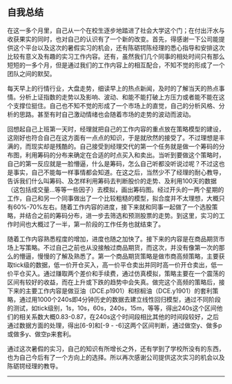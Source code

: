 自我总结
------

在这一多个月里，自己从一个在校生逐步地踏进了社会大学这个门；在付出汗水与收获果实的同时，也对自己的认识有了一个新的改变。首先，得感谢一下公司能提供这个平台以及这次的暑假实习的机会，还有陈砺锷陈经理的悉心指导和安排这次比较有意义及有趣的实习工作内容。还有，虽然我们几个同事的相处时间只有那么短短的一多个月，但是通过我们的工作内容上的相互配合，不知不觉的形成了一个团队之间的默契。

每天早上的行情行业，大盘走势，细读早上的热点新闻，及时的了解当天的热点事情。分析上证指数的走势以及影响、波动、和能不能打破上方压力或者能不能在这个支撑位挺住。自己也不知不觉的形成了一个市场上的直觉，自己的分析风格、分析的思路。甚至有时自己激动情绪也会随着市场的走势的波动而波动。

回想起自己上班第一天时，经理就把自己的工作内容的重点放在策略模型的建设，这刚好也符合自己在这方面有一点点的知识，于是就欣然的接受了。不过理想是丰满的，而现实却是残酷的。自己接受到经理交代的第一个任务就是做一个筹码的分布图，利用筹码的分布来确定在合适的时点买入和卖出。当听到要做这个策略时，自己的第一反应就是一脸懵逼，什么是筹码，怎么自己听都没听说过呢？不过这也是事实，自己不能每一样事情都会知道。在这之后，当然少不了经理的耐心教导，告诉我们什么叫筹码、及怎样利用筹码去判断股价的走势、及利用100天的数据（这包括成交量...等等一些因子）去模拟，画出筹码图。经过开头的一两个星期的工作，自己和另一个同事做出了一个比较粗糙的模型，拟合度并不太理想，大概只有60%-70%左右。随着工作内容的进度，接下来就和同事一起做了一个选股策略，并结合之前的筹码分布，进一步去筛选和预测股票的走势。到这里，实习的工作时间也大概过了一半，第一阶段的工作任务也就结束了。

随着工作内容熟悉程度的增加，进度也随之加快了。接下来的内容是在商品期货市场上写策略。不过自己之前也从没接触过商品期货，而这次，并没有像第一次的那么的懵逼，慢慢的了解及熟悉了。第一个商品期货策略是做市商高频策略，主要获取tick级的数据，低一价开仓买入，高一价平仓卖出并同时高一价开仓卖出，低一价平仓买入。通过赚取两个差价和手续费，通过仿真模拟，策略主要在一个震荡的区间有较好的收益，而在上升或下跌的趋势中会失真。做完这个高频的策略后，接下来的主要工作内容是做豆油（DCE.p1901）和棕榈油（DCE.y1901）的套利策略，通过用1000个240s即4分钟历史的数据去建立线性回归模型，通过不同阶段的测试，如tick级别，1s，10s，60s，240s，15m，等等，得出240s这个区间他们的相关系数大概0.83-0.87，在240s这个时间段相比其他的时间段较好，之后通过数据方面的处理，得出[6-9]和[-9 - -6]这两个区间判断，通过做空y、做多p或做多y、做空p来套利。

通过这次暑假的实习，自己的知识有所增长之外，还有学到了学校所没有的东西，也为自己今后有了一个方向上的选择。所以再次感谢公司提供这次实习的机会以及陈砺锷经理的教导。

-----